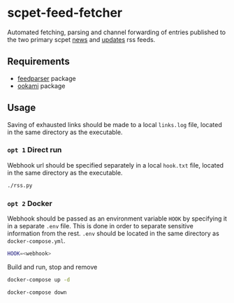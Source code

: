 # scpet-feed-fetcher
Automated fetching, parsing and channel forwarding of entries published to the two primary scpet [news](https://vss.scpet.si/vss/rss.php?sec=news) and [updates](https://vss.scpet.si/vss/rss.php?sec=obvestila) rss feeds.

## Requirements
- [feedparser](https://github.com/kurtmckee/feedparser) package
- [ookami](https://github.com/tainn/ookami) package

## Usage
Saving of exhausted links should be made to a local `links.log` file, located in the same directory as the executable.

### `opt 1` Direct run
Webhook url should be specified separately in a local `hook.txt` file, located in the same directory as the executable.

```sh
./rss.py
```

### `opt 2` Docker
Webhook should be passed as an environment variable `HOOK` by specifying it in a separate `.env` file. This is done in order to separate sensitive information from the rest. `.env` should be located in the same directory as `docker-compose.yml`.

```sh
HOOK=<webhook>
```

Build and run, stop and remove
```sh
docker-compose up -d

docker-compose down
```
